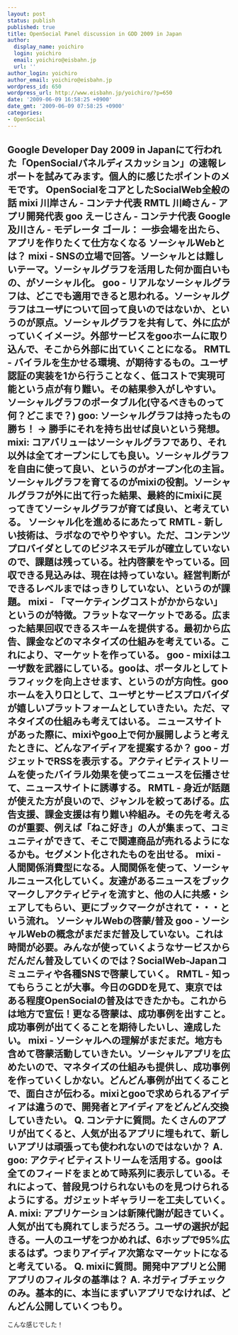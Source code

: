 ```yaml
---
layout: post
status: publish
published: true
title: OpenSocial Panel discussion in GDD 2009 in Japan
author:
  display_name: yoichiro
  login: yoichiro
  email: yoichiro@eisbahn.jp
  url: ''
author_login: yoichiro
author_email: yoichiro@eisbahn.jp
wordpress_id: 650
wordpress_url: http://www.eisbahn.jp/yoichiro/?p=650
date: '2009-06-09 16:58:25 +0900'
date_gmt: '2009-06-09 07:58:25 +0900'
categories:
- OpenSocial
---
```


Google Developer Day 2009 in Japanにて行われた「OpenSocialパネルディスカッション」の速報レポートを試みてみます。個人的に感じたポイントのメモです。
OpenSocialをコアとしたSocialWeb全般の話
mixi 川岸さん - コンテナ代表
RMTL 川崎さん - アプリ開発代表
goo えーじさん - コンテナ代表
Google 及川さん - モデレータ
ゴール： 一歩会場を出たら、アプリを作りたくて仕方なくなる
ソーシャルWebとは？
mixi - SNSの立場で回答。ソーシャルとは難しいテーマ。ソーシャルグラフを活用した何か面白いもの、がソーシャル化。
goo - リアルなソーシャルグラフは、どこでも適用できると思われる。ソーシャルグラフはユーザについて回って良いのではないか、というのが原点。ソーシャルグラフを共有して、外に広がっていくイメージ。外部サービスをgooホームに取り込んで、そこから外部に出ていくことになる。
RMTL - バイラルを生かせる環境、が期待するもの。ユーザ認証の実装を1から行うことなく、低コストで実現可能という点が有り難い。その結果参入がしやすい。
ソーシャルグラフのポータブル化(守るべきものって何？どこまで？)
goo: ソーシャルグラフは持ったもの勝ち！
→ 勝手にそれを持ち出せば良いという発想。
mixi: コアバリューはソーシャルグラフであり、それ以外は全てオープンにしても良い。ソーシャルグラフを自由に使って良い、というのがオープン化の主旨。ソーシャルグラフを育てるのがmixiの役割。ソーシャルグラフが外に出て行った結果、最終的にmixiに戻ってきてソーシャルグラフが育てば良い、と考えている。
ソーシャル化を進めるにあたって
RMTL - 新しい技術は、ラボなのでやりやすい。ただ、コンテンツプロバイダとしてのビジネスモデルが確立していないので、課題は残っている。社内啓蒙をやっている。回収できる見込みは、現在は持っていない。経営判断ができるレベルまではっきりしていない、というのが課題。
mixi - 「マーケティングコストがかからない」というのが特徴。フラットなマーケットである。広まった結果回収できるスキームを提供する。最初から広告、課金などのマネタイズの仕組みを考えている。これにより、マーケットを作っている。
goo - mixiはユーザ数を武器にしている。gooは、ポータルとしてトラフィックを向上させます、というのが方向性。gooホームを入り口として、ユーザとサービスプロバイダが嬉しいプラットフォームとしていきたい。ただ、マネタイズの仕組みも考えてはいる。
ニュースサイトがあった際に、mixiやgoo上で何か展開しようと考えたときに、どんなアイディアを提案するか？
goo - ガジェットでRSSを表示する。アクティビティストリームを使ったバイラル効果を使ってニュースを伝播させて、ニュースサイトに誘導する。
RMTL - 身近が話題が使えた方が良いので、ジャンルを絞ってあげる。広告支援、課金支援は有り難い枠組み。その先を考えるのが重要、例えば「ねこ好き」の人が集まって、コミュニティができて、そこで関連商品が売れるようになるかも。セグメント化されたものを出せる。
mixi - 人間関係消費型になる。人間関係を使って、ソーシャルニュース化していく。友達があるニュースをブックマークしアクティビティを流すと、他の人に共感・シェアしてもらい、更にブックマークがされて・・・という流れ。
ソーシャルWebの啓蒙/普及
goo - ソーシャルWebの概念がまだまだ普及していない。これは時間が必要。みんなが使っていくようなサービスからだんだん普及していくのでは？SocialWeb-Japanコミュニティや各種SNSで啓蒙していく。
RMTL - 知ってもらうことが大事。今日のGDDを見て、東京ではある程度OpenSocialの普及はできたかも。これからは地方で宣伝！更なる啓蒙は、成功事例を出すこと。成功事例が出てくることを期待したいし、達成したい。
mixi - ソーシャルへの理解がまだまだ。地方も含めて啓蒙活動していきたい。ソーシャルアプリを広めたいので、マネタイズの仕組みも提供し、成功事例を作っていくしかない。どんどん事例が出てくることで、面白さが伝わる。mixiとgooで求められるアイディアは違うので、開発者とアイディアをどんどん交換していきたい。
Q. コンテナに質問。たくさんのアプリが出てくると、人気が出るアプリに埋もれて、新しいアプリは頑張っても使われないのではないか？
A. goo: アクティビティストリームを活用する。gooは全てのフィードをまとめて時系列に表示している。それによって、普段見つけられないものを見つけられるようにする。ガジェットギャラリーを工夫していく。
A. mixi: アプリケーションは新陳代謝が起きていく。人気が出ても廃れてしまうだろう。ユーザの選択が起きる。一人のユーザをつかめれば、6ホップで95%広まるはず。つまりアイディア次第なマーケットになると考えている。
Q. mixiに質問。開発中アプリと公開アプリのフィルタの基準は？
A. ネガティブチェックのみ。基本的に、本当にまずいアプリでなければ、どんどん公開していくつもり。
---
こんな感じでした！
